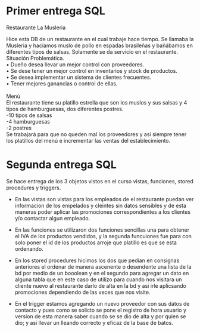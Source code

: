 # Primer entrega SQL

Restaurante La Musleria<br>

Hice esta DB de un restaurante en el cual trabaje hace tiempo. Se llamaba la Musleria y hacíamos muslo de pollo en espadas brasileñas y bañábamos en diferentes tipos de salsas. Solamente se da servicio en el restaurante.<br>
Situación Problemática.<br>
•	Dueño desea llevar un mejor control con proveedores.<br>
•	Se dese tener un mejor control en inventarios y stock de productos.<br>
•	Se desea implementar un sistema de clientes frecuentes.<br>
•	Tener mejores ganancias o control de ellas.<br><br>
Menú<br>
El restaurante tiene su platillo estrella que son los muslos y sus salsas y 4 tipos de hamburguesas, dos diferentes postres.<br>
-10 tipos de salsas<br>
-4 hamburguesas<br>
-2 postres<br>
Se trabajará para que no queden mal los proveedores y asi siempre tener los platillos del menú e incrementar las ventas del establecimiento.


# Segunda entrega SQL

Se hace entrega de los 3 objetos vistos en el curso vistas, funciones, stored procedures y triggers.
 
- En las vistas son vistas para los empleados de el restaurante puedan ver informacion de los empelados y cleintes sin datos sensibles y de esta maneras poder aplicar las promociones correspondientes a los clientes y/o contactar algun empleado.

- En las funciones se utilizaron dos funciones sencillas una para obtener el IVA de los productos vendidos, y la segunda funcuiones fue para con solo poner el id de los productos arroje que platillo es que se esta ordenando.

- En los stored procedures hicimos los dos que pedian en consignas anteriores el ordenar de manera ascenente o desendente una lista de la bd por medio de un booolean y en el segundo para agregar un dato en alguna tabla que en este caso de utilizo para cuando nos visitara un cliente nuevo al restaurante darlo de alta en la bd y asi irle aplicsando promociones dependiendo de las veces que nos visite.

- En el trigger estamos agregando un nuevo proveedor con sus datos de contacto y pues como se solicto se pone el registro de hora usuario y version de esta manera saber cuando se se dio de alta y por quien se dio; y asi llevar un lleando correcto y eficaz de la base de batos.



